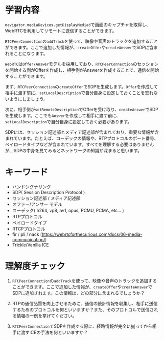 # 学習内容

`navigator.mediaDevices.getDisplayMediad`で画面のキャプチャを取得し、WebRTCを利用してリモートに送信することができます。

`RTCPeerConnection`の`addTrack`を使って、映像や音声のトラックを追加することができます。ここで追加した情報が、`createOffer`や`createAnswer`でSDPに含まれることになります。

`WebRTC`は`Offer/Answer`モデルを採用しており、`RTCPeerConnection`のセッションを開始する側がOfferを作成し、相手側がAnswerを作成することで、通信を開始することができます。

まず、`RTCPeerConnection`の`createOffer`でSDPを生成します。`Offer`を作成して相手に渡す前に、`setLocalDescription`で自分自身に設定しておくことを忘れないようにしましょう。

次に、相手側が`setRemoteDescription`でOfferを受け取り、`createAnswer`でSDPを生成します。ここでも`Answer`を作成して相手に渡す前に、`setLocalDescription`で自分自身に設定しておく必要があります。

SDPには、セッション記述部とメディア記述部が含まれており、重要な情報が含まれています。たとえば、コーデックの情報や、RTPプロトコルのポート番号、ペイロードタイプなどが含まれています。すべてを理解する必要はありませんが、SDPの中身を見てみるとネットワークの知識が深まると思います。

# キーワード
- ハンドシグナリング
- SDP( Session Description Protocol )
- セッション記述部 / メディア記述部
- オファー/アンサー モデル
- コーデック( h264, vp8, av1, opus, PCMU, PCMA, etc... )
- RTPプロトコル
- ペイロードタイプ
- RTCPプロトコル
- fir / pli / nack (https://webrtcforthecurious.com/docs/06-media-communication/)
- Trickle/Vanilla ICE

# 理解度チェック

1. `RTCPeerConnection`の`addTrack`を使って、映像や音声のトラックを追加することができます。ここで追加した情報が、`createOffer`や`createAnswer`でSDPに追加されます。この情報は、どの部分に含まれるでしょうか？

2. RTPの通信品質を向上させるために、通信の統計情報を収集し、相手に送信するためのプロトコルを何といいますか？また、そのプロトコルで送信される情報の一例を挙げてください。

3. `RTCPeerConnection`でSDPを作成する際に、経路情報が完全に揃ってから相手に渡すICEの手法を何といいますか？